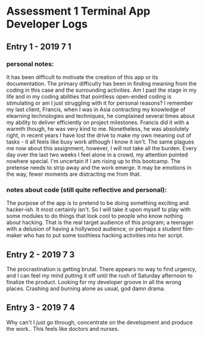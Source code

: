 # Assessment 1 Terminal App Developer Logs
## Entry 1 - 2019 7 1
### personal notes:
It has been difficult to motivate the creation of this app or its documentation. The primary difficulty has been in finding meaning from the coding in this case and the surrounding activities. Am I past the stage in my life and in my coding abilities that pointless open-ended coding is stimulating or am I just struggling with it for personal reasons? I remember my last client, Francis, when I was in Asia contracting my knowledge of elearning technologies and techniques, he complained several times about my ability to deliver efficiently on project milestones. 
Francis did it with a warmth though, he was very kind to me. Nonetheless, he was absolutely right, in recent years I have lost the drive to make my own meaning out of tasks - it all feels like busy work although I know it isn't. The same plagues me now about this assignment, however, I will not take all the burden. Every day over the last two weeks I feel alone in a crowd, my attention pointed nowhere special. I'm uncertain if I am rising up to this bootcamp. The pretense needs to strip away and the work emerge. It may be emotions in the way, fewer moments are distracting me from that.
### notes about code (still quite reflective and personal):
The purpose of the app is to pretend to be doing something exciting and hacker-ish. It most certainly isn't. So I will take it upon myself to play with some modules to do things that look cool to people who know nothing about hacking. That is the real target audience of this program; a teenager with a delusion of having a hollywood audience, or perhaps a student film-maker who has to put some toothless hacking activities into her script.
## Entry 2 - 2019 7 3
The procrastination is getting brutal. There appears no way to find urgency, and I can feel my mind putting it off until the rush of Saturday afternoon to finalize the product. Looking for my developer groove in all the wrong places. Crashing and burning alone as usual, god damn drama.
## Entry 3 - 2019 7 4
Why can't I just go through, concentrate on the development and produce the work.. This feels like doctors and nurses.
